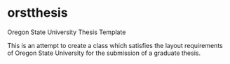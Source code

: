 orstthesis
==========

Oregon State University Thesis Template

This is an attempt to create a class which satisfies the layout requirements of Oregon State University for the submission of a graduate thesis.
